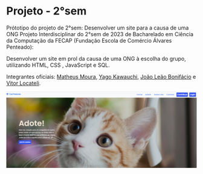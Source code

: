 # Projeto - 2°sem

Prótotipo do projeto de 2°sem: Desenvolver um site para a causa de uma ONG
Projeto Interdisciplinar do 2°sem de 2023 de Bacharelado em Ciência da Computação da FECAP (Fundação Escola de Comércio Álvares Penteado):

Desenvolver um site em prol da causa de uma ONG à escolha do grupo, utilizando HTML, CSS , JavaScript e SQL.

Integrantes oficiais: <a href="https://github.com/MathMoura18" target="_blank">Matheus Moura</a>, <a href="https://github.com/yfk7" target="_blank">Yago Kawauchi</a>, <a href="https://github.com/JoaoVitorLB" target="_blank">João Leão Bonifácio</a> e <a href="https://github.com/vitorlocateli" target="_blank">Vitor Locateli</a>.

<img src="./client/public/RMimg.png">